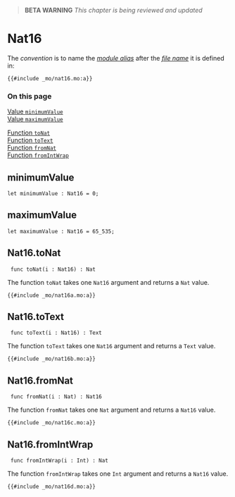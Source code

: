 > **BETA WARNING** _This chapter is being reviewed and updated_

# Nat16

The _convention_ is to name the [_module alias_](/common-programming-concepts/modules.html#type-imports-and-renaming) after the [_file name_](/common-programming-concepts/modules.html#imports) it is defined in:

```motoko, run
{{#include _mo/nat16.mo:a}}
```

### On this page

[Value `minimumValue`](#minimumvalue)  
[Value `maximumValue`](#maximumvalue)

[Function `toNat`](#nat16tonat)  
[Function `toText`](#nat16totext)  
[Function `fromNat`](#nat16fromnat)  
[Function `fromIntWrap`](#nat16fromintwrap)

## minimumValue

```motoko
let minimumValue : Nat16 = 0;
```

## maximumValue

```motoko
let maximumValue : Nat16 = 65_535;
```

## Nat16.toNat

```motoko
 func toNat(i : Nat16) : Nat
```

The function `toNat` takes one `Nat16` argument and returns a `Nat` value.

```motoko, run
{{#include _mo/nat16a.mo:a}}
```

## Nat16.toText

```motoko
 func toText(i : Nat16) : Text
```

The function `toText` takes one `Nat16` argument and returns a `Text` value.

```motoko, run
{{#include _mo/nat16b.mo:a}}
```

## Nat16.fromNat

```motoko
 func fromNat(i : Nat) : Nat16
```

The function `fromNat` takes one `Nat` argument and returns a `Nat16` value.

```motoko, run
{{#include _mo/nat16c.mo:a}}
```

## Nat16.fromIntWrap

```motoko
 func fromIntWrap(i : Int) : Nat
```

The function `fromIntWrap` takes one `Int` argument and returns a `Nat16` value.

```motoko, run
{{#include _mo/nat16d.mo:a}}
```
